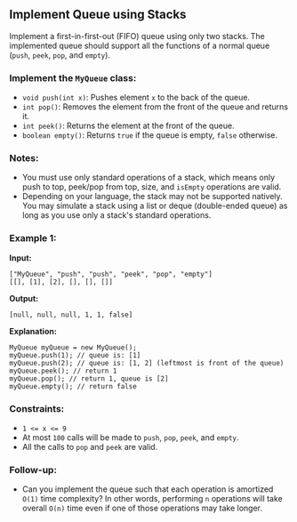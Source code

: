 ## Implement Queue using Stacks

Implement a first-in-first-out (FIFO) queue using only two stacks. The implemented queue should support all the functions of a normal queue (`push`, `peek`, `pop`, and `empty`).

### Implement the `MyQueue` class:
- `void push(int x)`: Pushes element `x` to the back of the queue.
- `int pop()`: Removes the element from the front of the queue and returns it.
- `int peek()`: Returns the element at the front of the queue.
- `boolean empty()`: Returns `true` if the queue is empty, `false` otherwise.

### Notes:
- You must use only standard operations of a stack, which means only push to top, peek/pop from top, size, and `isEmpty` operations are valid.
- Depending on your language, the stack may not be supported natively. You may simulate a stack using a list or deque (double-ended queue) as long as you use only a stack's standard operations.

### Example 1:

**Input:**
```plaintext
["MyQueue", "push", "push", "peek", "pop", "empty"]
[[], [1], [2], [], [], []]
```
**Output:**
```plaintext
[null, null, null, 1, 1, false]
```

**Explanation:**
```plaintext
MyQueue myQueue = new MyQueue();
myQueue.push(1); // queue is: [1]
myQueue.push(2); // queue is: [1, 2] (leftmost is front of the queue)
myQueue.peek(); // return 1
myQueue.pop(); // return 1, queue is [2]
myQueue.empty(); // return false
```

### Constraints:
- `1 <= x <= 9`
- At most `100` calls will be made to `push`, `pop`, `peek`, and `empty`.
- All the calls to `pop` and `peek` are valid.

### Follow-up:
- Can you implement the queue such that each operation is amortized `O(1)` time complexity? In other words, performing `n` operations will take overall `O(n)` time even if one of those operations may take longer.
